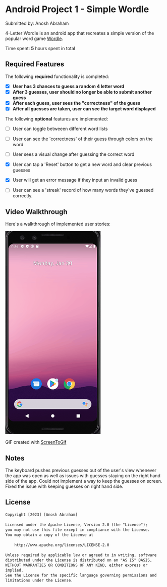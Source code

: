 # Android Project 1 - Simple Wordle

Submitted by: Anosh Abraham

4-Letter Wordle is an android app that recreates a simple version of the popular word game [Wordle](https://www.nytimes.com/games/wordle/index.html). 

Time spent: **5** hours spent in total

## Required Features

The following **required** functionality is completed:

- [x] **User has 3 chances to guess a random 4 letter word**
- [x] **After 3 guesses, user should no longer be able to submit another guess**
- [x] **After each guess, user sees the "correctness" of the guess**
- [x] **After all guesses are taken, user can see the target word displayed**

The following **optional** features are implemented:

- [ ] User can toggle betweeen different word lists
- [ ] User can see the 'correctness' of their guess through colors on the word 
- [ ] User sees a visual change after guessing the correct word
- [x] User can tap a 'Reset' button to get a new word and clear previous guesses
- [x] User will get an error message if they input an invalid guess
- [ ] User can see a 'streak' record of how many words they've guessed correctly.


## Video Walkthrough

Here's a walkthrough of implemented user stories:

<img src='https://github.com/A-Abra/Wordle/blob/master/Wordle.gif' title='Video Walkthrough' width='' alt='Video Walkthrough' />

GIF created with [ScreenToGif](https://www.screentogif.com/)


## Notes

The keyboard pushes previous guesses out of the user's view whenever the app was open as well as issues with guesses staying on the right hand side of the app. Could not implement a way to keep the guesses on screen. Fixed the issue with keeping guesses on right hand side.


## License

    Copyright [2023] [Anosh Abraham]

    Licensed under the Apache License, Version 2.0 (the "License");
    you may not use this file except in compliance with the License.
    You may obtain a copy of the License at

        http://www.apache.org/licenses/LICENSE-2.0

    Unless required by applicable law or agreed to in writing, software
    distributed under the License is distributed on an "AS IS" BASIS,
    WITHOUT WARRANTIES OR CONDITIONS OF ANY KIND, either express or implied.
    See the License for the specific language governing permissions and
    limitations under the License.
